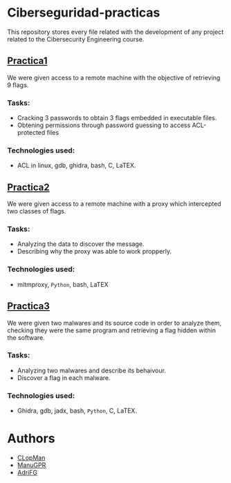 # Ciberseguridad-practicas

This repository stores every file related with the development of any project related to the Cibersecurity Engineering course.

## [Practica1](https://github.com/CLopMan/ciberseguridad-practicas/tree/main/practica1)
We were given access to a remote machine with the objective of retrieving 9 flags.

### **Tasks:**
- Cracking 3 passwords to obtain 3 flags embedded in executable files.
- Obtening permissions through password guessing to access ACL-protected files

### **Technologies used**: 
- ACL in linux, gdb, ghidra, bash, C, LaTEX.

## [Practica2](https://github.com/CLopMan/ciberseguridad-practicas/tree/main/practica2)
We were given access to a remote machine with a proxy which intercepted two classes of flags.

### **Tasks:**
- Analyzing the data to discover the message.
- Describing why the proxy was able to work propperly.

### Technologies used:
- mitmproxy, `Python`, bash, LaTEX

## [Practica3](https://github.com/CLopMan/ciberseguridad-practicas/tree/main/practica3)
We were given two malwares and its source code in order to analyze them, checking they were the same program and retrieving a flag hidden within the software.

### Tasks:
- Analyzing two malwares and describe its behaivour.
- Discover a flag in each malware.

### Technologies used:
- Ghidra, gdb, jadx, bash, `Python`, C, LaTEX.

# Authors 
- [CLopMan](https://github.com/CLopman)
- [ManuGPR](https://github.com/ManuGPR)
- [AdriFG](https://github.com/Adri-Extremix)
